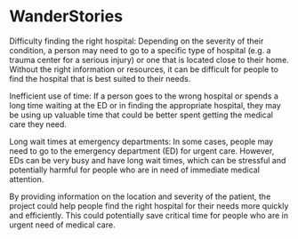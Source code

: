 # WanderStories

Difficulty finding the right hospital: Depending on the severity of their condition, a person may need to go to a specific type of hospital (e.g. a trauma center for a serious injury) or one that is located close to their home. Without the right information or resources, it can be difficult for people to find the hospital that is best suited to their needs.

Inefficient use of time: If a person goes to the wrong hospital or spends a long time waiting at the ED or in finding the appropriate hospital, they may be using up valuable time that could be better spent getting the medical care they need.

Long wait times at emergency departments: In some cases, people may need to go to the emergency department (ED) for urgent care. However, EDs can be very busy and have long wait times, which can be stressful and potentially harmful for people who are in need of immediate medical attention.

By providing information on the location and severity of the patient, the project could help people find the right hospital for their needs more quickly and efficiently. This could potentially save critical time for people who are in urgent need of medical care.
